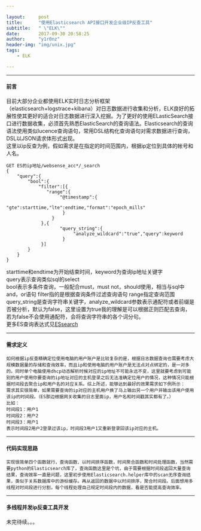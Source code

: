 ```yaml
---

layout:     post
title:      "使用Elasticsearch API接口开发企业级IP反查工具"
subtitle:   " \"ELK\""
date:       2017-09-30 20:58:25
author:     "y1r0nz"
header-img: "img/unix.jpg"
tags:
    - ELK

--- 
```


--- 

#### 前言
  目前大部分企业都使用ELK实时日志分析框架（elasticsearch+logstrace+kibana）对日志数据进行收集和分析，ELK良好的拓展性使其更好的适合对日志数据进行深入挖掘。为了更好的使用ELasticSearch接口进行数据收集，必须首先熟悉ElasticSearch的查询语法。Elasticsearch的查询语法使用类似lucence查询语句，常用DSL结构化查询语句对需求数据进行查询，DSL以JSON请求体形式出现。  
这里以ip反查为例，假如需求是在指定的时间范围内，根据ip定位到具体的帐号和人名。  
```  
GET ES的ip地址/websense_acc*/_search  
{ 
    "query":{
        "bool":{
            "filter":[{
               "range":{
                    "@timestamp":{
                         "gte":starttime,"lte":endtime,"format":"epoch_mills"
                     }
                 }
             },{
                    "query_string":{
                         "analyze_wildcard":"true","query":keyword
                     }
             }]
        }
    } 
}
```  
  starttime和endtime为开始结束时间，keyword为查询ip地址关键字  
  query表示查询类似sql的select  
  bool表示多条件查询，一般配合must，must not，should使用，相当与sql中and，or语句
  filter指的是根据查询条件过滤查询语句
  range指定查询范围
  query_string是查询字符串关键字，analyze_wildcard参数表示通配符或者前缀是否被分析，默认为false，这里设置为true我的理解是可以根据正则匹配去查询，若为false不会使用通配符，会将查询字符串的各个词分句。  
  更多ES查询表达式见[ESsearch](http://www.zhimengzhe.com/shujuku/other/251397.html)  

--- 

#### 需求定义
    如何根据ip反查精确定位使用电脑的用户账户是比较复杂的是，根据日志数据查询也需要考虑大规模数据量的存储和查询效率，而且ip和使用电脑的用户账户是无法点对点绑定的，是一对多的。同时单个电脑使用dhcp动态解析时候对应的ip地址不可能永远不变，这里就要考虑到可能别的用户使用你要查询的ip地址对应的主机登录之后无法准确定位用户的情况，这种情况只能根据时间段去聚合ip和用户名的对应关系。综上所述，能够达到最好的效果需求如下例所示：    
    需求其实很简单，如果需要查询的ip对应的主机用户换了马上输出另一个用户并输出该用户使用该ip的时间段。（ES那边根据网关收集的日志里面ip，用户名和时间戳其实都有了。）
    比如：  
    时间段1：用户1
    时间段2：用户2
    时间段3：用户1
    表示时间段2用户2登录过该ip，时间段3用户1又重新登录回该ip对应的主机。  

--- 

#### 代码实现思路  
    实现很简单四个函数就行，查询函数、以时间排序函数，时间聚合函数和时间处理函数，当然需要python的Elasticsearch库了，查询函数这里是个坑，由于需要根据时间段返回大量查询结果，查询效率一直是问题，这里初步使用Elasticsearch.helper库中的scan无序查询结果，类似于关系数据库中的游标缓存。再从返回的数据中以时间排序，聚合时间段。后面想用多线程对时间段进行分割，每个线程处理自己规定时间段内的数据，看是否能提高查询效率。  

--- 

#### 多线程并发ip反查工具开发  
  未完待续。。。